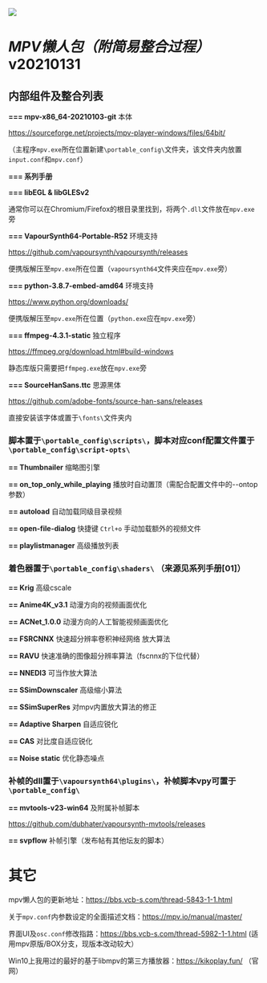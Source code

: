 ![](https://github.com/hooke007/MPV_lazy/blob/master/%E7%95%8C%E9%9D%A2%E5%AF%B9%E6%AF%94.jpg)

# _MPV懒人包（附简易整合过程）_ v20210131

## **内部组件及整合列表**
  **=== mpv-x86_64-20210103-git** 本体

https://sourceforge.net/projects/mpv-player-windows/files/64bit/

（主程序`mpv.exe`所在位置新建`\portable_config\`文件夹，该文件夹内放置`input.conf`和`mpv.conf`）

  **=== 系列手册**

  **=== libEGL & libGLESv2** 
  
通常你可以在Chromium/Firefox的根目录里找到，将两个`.dll`文件放在`mpv.exe`旁

  **=== VapourSynth64-Portable-R52** 环境支持

https://github.com/vapoursynth/vapoursynth/releases

便携版解压至`mpv.exe`所在位置（`vapoursynth64`文件夹应在`mpv.exe`旁）

  **=== python-3.8.7-embed-amd64** 环境支持

https://www.python.org/downloads/

便携版解压至`mpv.exe`所在位置（`python.exe`应在`mpv.exe`旁）

  **=== ffmpeg-4.3.1-static** 独立程序

https://ffmpeg.org/download.html#build-windows

静态库版只需要把`ffmpeg.exe`放在`mpv.exe`旁

  **=== SourceHanSans.ttc** 思源黑体

https://github.com/adobe-fonts/source-han-sans/releases

直接安装该字体或置于`\fonts\`文件夹内

### 脚本置于`\portable_config\scripts\`，脚本对应conf配置文件置于`\portable_config\script-opts\`

  **== Thumbnailer** 缩略图引擎

  **== on_top_only_while_playing** 播放时自动置顶（需配合配置文件中的--ontop参数）

  **== autoload** 自动加载同级目录视频

  **== open-file-dialog** 快捷键 `Ctrl+o` 手动加载额外的视频文件

  **== playlistmanager** 高级播放列表

### 着色器置于`\portable_config\shaders\` （来源见系列手册[01]）

  **== Krig** 高级cscale

  **== Anime4K_v3.1** 动漫方向的视频画面优化

  **== ACNet_1.0.0** 动漫方向的人工智能视频画面优化

  **== FSRCNNX** 快速超分辨率卷积神经网络 放大算法

  **== RAVU** 快速准确的图像超分辨率算法（fscnnx的下位代替）
  
  **== NNEDI3** 可当作放大算法

  **== SSimDownscaler** 高级缩小算法

  **== SSimSuperRes** 对mpv内置放大算法的修正

  **== Adaptive Sharpen** 自适应锐化
  
  **== CAS** 对比度自适应锐化
  
  **== Noise static** 优化静态噪点

### 补帧的dll置于`\vapoursynth64\plugins\`，补帧脚本vpy可置于`\portable_config\`

  **== mvtools-v23-win64** 及附属补帧脚本
  
  https://github.com/dubhater/vapoursynth-mvtools/releases

  **== svpflow** 补帧引擎（发布帖有其他坛友的脚本）

# 其它
mpv懒人包的更新地址：https://bbs.vcb-s.com/thread-5843-1-1.html

关于`mpv.conf`内参数设定的全面描述文档：https://mpv.io/manual/master/

界面UI及`osc.conf`修改指路：https://bbs.vcb-s.com/thread-5982-1-1.html (适用mpv原版/BOX分支，现版本改动较大）

Win10上我用过的最好的基于libmpv的第三方播放器：https://kikoplay.fun/ （官网）
